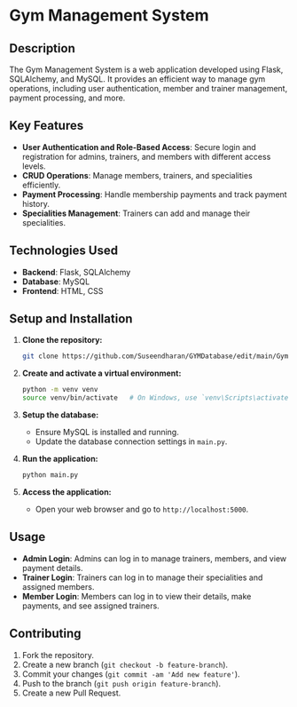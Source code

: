 # Gym Management System

## Description
The Gym Management System is a web application developed using Flask, SQLAlchemy, and MySQL. It provides an efficient way to manage gym operations, including user authentication, member and trainer management, payment processing, and more.

## Key Features
- **User Authentication and Role-Based Access**: Secure login and registration for admins, trainers, and members with different access levels.
- **CRUD Operations**: Manage members, trainers, and specialities efficiently.
- **Payment Processing**: Handle membership payments and track payment history.
- **Specialities Management**: Trainers can add and manage their specialities.

## Technologies Used
- **Backend**: Flask, SQLAlchemy
- **Database**: MySQL
- **Frontend**: HTML, CSS

## Setup and Installation

1. **Clone the repository:**
    ```bash
    git clone https://github.com/Suseendharan/GYMDatabase/edit/main/GymMS-DbmsMP-master.git
    ```

2. **Create and activate a virtual environment:**
    ```bash
    python -m venv venv
    source venv/bin/activate   # On Windows, use `venv\Scripts\activate`
    ```

3. **Setup the database:**
    - Ensure MySQL is installed and running.
    - Update the database connection settings in `main.py`.

4. **Run the application:**
    ```bash
    python main.py
    ```

5. **Access the application:**
    - Open your web browser and go to `http://localhost:5000`.

## Usage
- **Admin Login**: Admins can log in to manage trainers, members, and view payment details.
- **Trainer Login**: Trainers can log in to manage their specialities and assigned members.
- **Member Login**: Members can log in to view their details, make payments, and see assigned trainers.

## Contributing
1. Fork the repository.
2. Create a new branch (`git checkout -b feature-branch`).
3. Commit your changes (`git commit -am 'Add new feature'`).
4. Push to the branch (`git push origin feature-branch`).
5. Create a new Pull Request.
